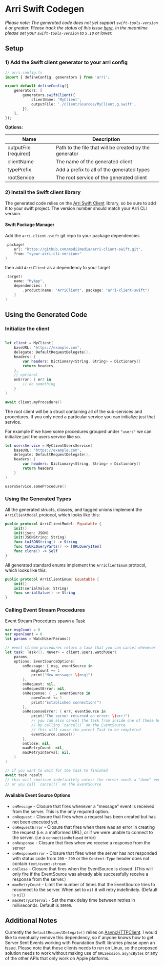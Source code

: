 # Arri Swift Codegen

_Please note: The generated code does not yet support `swift-tools-version 6` or greater. Please track the status of this issue [here](https://github.com/modiimedia/arri/issues/167). In the meantime please set your `swift-tools-version` to `5.10` or lower._

## Setup

### 1) Add the Swift client generator to your arri config

```ts
// arri.config.ts
import { defineConfig, generators } from 'arri';

export default defineConfig({
    generators: [
        generators.swiftClient({
            clientName: 'MyClient',
            outputFile: './client/Sources/MyClient.g.swift',
        }),
    ],
});
```

**Options:**

| Name                  | Description                                            |
| --------------------- | ------------------------------------------------------ |
| outputFile (required) | Path to the file that will be created by the generator |
| clientName            | The name of the generated client                       |
| typePrefix            | Add a prefix to all of the generated types             |
| rootService           | The root service of the generated client               |

### 2) Install the Swift client library

The generated code relies on the [Arri Swift Client](/languages/swift/swift-client) library, so be sure to add it to your swift project. The version number should match your Arri CLI version.

#### Swift Package Manager

Add the `arri-client-swift` git repo to your package dependencies

```swift
.package(
    url: "https://github.com/modiimedia/arri-client-swift.git",
    from: "<your-arri-cli-version>"
)
```

then add `ArriClient` as a dependency to your target

```swift
.target(
    name: "MyApp",
    dependencies: [
        .product(name: "ArriClient", package: "arri-client-swift")
    ]
)
```

## Using the Generated Code

### Initialize the client

```swift

let client = MyClient(
    baseURL: "https://example.com",
    delegate: DefaultRequestDelegate(),
    headers: {
        var headers: Dictionary<String, String> = Dictionary()
        return headers
    },
    // optional
    onError: { err in
        // do something
    }
)

await client.myProcedure()
```

The root client will be a struct containing all of the sub-services and procedures. If you only need a particular service you can initialize just that service.

For example if we have some procedures grouped under `"users"` we can initialize just the users service like so.

```swift
let usersService = MyClientUsersService(
    baseURL: "https://example.com",
    delegate: DefaultRequestDelegate(),
    headers: {
        var headers: Dictionary<String, String> = Dictionary()
        return headers
    }
)

usersService.someProcedure()
```

### Using the Generated Types

All the generated structs, classes, and tagged unions implement the `ArriClientModel` protocol, which looks like this:

```swift
public protocol ArriClientModel: Equatable {
    init()
    init(json: JSON)
    init(JSONString: String)
    func toJSONString() -> String
    func toURLQueryParts() -> [URLQueryItem]
    func clone() -> Self
}
```

All generated standard enums implement the `ArriClientEnum` protocol, which looks like this:

```swift
public protocol ArriClientEnum: Equatable {
    init()
    init(serialValue: String)
    func serialValue() -> String
}
```

### Calling Event Stream Procedures

Event Stream Procedures spawn a [Task](https://developer.apple.com/documentation/swift/task)

```swift
var msgCount = 0
var openCount = 0
let params = WatchUserParams()

// event stream procedures return a task that you can cancel whenever
let task: Task<(), Never> = client.users.watchUser(
    params,
    options: EventSourceOptions(
        onMessage: { msg, eventSource in
            msgCount += 1
            print("New message: \(msg)")
        },
        onRequest: nil,
        onRequestError: nil,
        onResponse: { _, eventSource in
            openCount += 1
            print("Established connection!")
        },
        onResponseError: { err, eventSource in
            print("The server returned an error: \(err)")
            // you can also cancel the task from inside one of these hooks
            // by calling `cancel()` on the EventSource.
            // this will cause the parent Task to be completed
            eventSource.cancel()
        },
        onClose: nil,
        maxRetryCount: nil,
        maxRetryInterval: nil,
    )
)

// if you want to wait for the task to finished
await task.result
// this will continue indefinitely unless the server sends a "done" event
// or you call `cancel()` on the EventSource
```

#### Available Event Source Options

- `onMessage` - Closure that fires whenever a "message" event is received from the server. This is the only required option.
- `onRequest` - Closure that fires when a request has been created but has not been executed yet.
- `onRequestError` - Closure that fires when there was an error in creating the request (i.e. a malformed URL), or if we were unable to connect to the server. (i.e a `connectionRefused` error)
- `onResponse` - Closure that fires when we receive a response from the server
- `onResponseError` - Closure that fires when the server has not responded with status code from `200` - `299` or the `Content-Type` header does not contain `text/event-stream`
- `onClose` - Closure that fires when the EventSource is closed. (This will only fire if the EventSource was already able successfully receive a response from the server.)
- `maxRetryCount` - Limit the number of times that the EventSource tries to reconnect to the server. When set to `nil` it will retry indefinitely. (Default is `nil`)
- `maxRetryInterval` - Set the max delay time between retries in milliseconds. Default is `30000`.

## Additional Notes

Currently the `DefaultRequestDelegate()` relies on [AsyncHTTPClient](https://github.com/swift-server/async-http-client). I would like to eventually remove this dependency, so if anyone knows how to get Server Sent Events working with Foundation Swift libraries please open an issue. Please note that these clients needs to run on Linux, so the proposed solution needs to work without making use of `URLSession.asyncBytes` or any of the other APIs that only work on Apple platforms.
